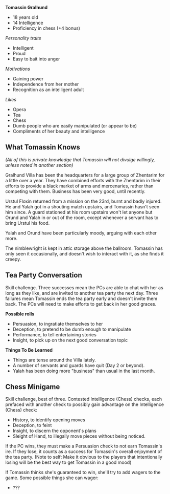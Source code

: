 **Tomassin Gralhund**

* 18 years old
* 14 Intelligence
* Proficiency in chess (+4 bonus)

_Personality traits_

* Intelligent
* Proud
* Easy to bait into anger

_Motivations_

* Gaining power
* Independence from her mother
* Recognition as an intelligent adult

_Likes_

* Opera
* Tea
* Chess
* Dumb people who are easily manipulated (or appear to be)
* Compliments of her beauty and intelligence

## What Tomassin Knows

_(All of this is private knowledge that Tomassin will not divulge willingly, unless noted in another section)_

Gralhund Villa has been the headquarters for a large group of Zhentarim for a little over a year. They have combined efforts with the Zhentarim in their efforts to provide a black market of arms and mercenaries, rather than competing with them. Business has been very good, until recently. 

Urstul Floxin returned from a mission on the 23rd, burnt and badly injured. He and Yalah got in a shouting match upstairs, and Tomassin hasn't seen him since. A guard stationed at his room upstairs won't let anyone but Orund and Yalah in or out of the room, except whenever a servant has to bring Urstul his food.

Yalah and Orund have been particularly moody, arguing with each other more. 

The nimblewright is kept in attic storage above the ballroom. Tomassin has only seen it occasionally, and doesn't wish to interact with it, as she finds it creepy.

## Tea Party Conversation

Skill challenge. Three successes mean the PCs are able to chat with her as long as they like, and are invited to another tea party the next day. Three failures mean Tomassin ends the tea party early and doesn't invite them back. The PCs will need to make efforts to get back in her good graces.

**Possible rolls**

* Persuasion, to ingratiate themselves to her
* Deception, to pretend to be dumb enough to manipulate
* Performance, to tell entertaining stories
* Insight, to pick up on the next good conversation topic

**Things To Be Learned**

* Things are tense around the Villa lately.
* A number of servants and guards have quit (Day 2 or beyond).
* Yalah has been doing more "business" than usual in the last month.

## Chess Minigame

Skill challenge, best of three. Contested Intelligence (Chess) checks, each prefaced with another check to possibly gain advantage on the Intelligence (Chess) check:

* History, to identify opening moves
* Deception, to feint
* Insight, to discern the opponent's plans
* Sleight of Hand, to illegally move pieces without being noticed.

If the PC wins, they must make a Persuasion check to not earn Tomassin's ire. If they lose, it counts as a success for Tomassin's overall enjoyment of the tea party. (Note to self: Make it obvious to the players that intentionally losing will be the best way to get Tomassin in a good mood)

If Tomassin thinks she's guaranteed to win, she'll try to add wagers to the game. Some possible things she can wager:

* ???